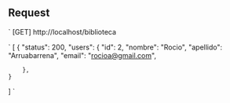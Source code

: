 ## Request

`
[GET] http://localhost/biblioteca

`
[ {
    "status": 200,
    "users": {
            "id": 2,
            "nombre": "Rocio",
            "apellido": "Arruabarrena",
            "email": "rocioa@gmail.com",
            
        },
    }
]
`

